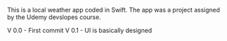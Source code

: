 This is a local weather app coded in Swift. The app was a project assigned by the Udemy devslopes course.

V 0.0 - First commit
V 0.1 - UI is basically designed
